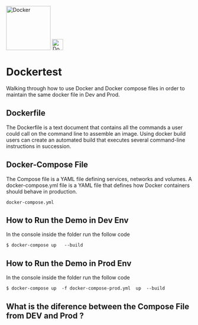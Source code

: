 <img src="https://cdn.worldvectorlogo.com/logos/docker-1.svg" alt="Docker" width="120">   <img src="https://cdn.worldvectorlogo.com/logos/html5-2.svg" alt="Docker" width="30">

# Dockertest
Walking through how to use Docker and Docker compose files in order to maintain the same docker file in Dev and Prod.

## Dockerfile
The Dockerfile is a text document that contains all the commands a user could call on the command line to assemble an image.
Using docker build users can create an automated build that executes several command-line instructions in succession.

## Docker-Compose File
The Compose file is a YAML file defining services, networks and volumes.
A docker-compose.yml file is a YAML file that defines how Docker containers should behave in production.

    docker-compose.yml

## How to Run the Demo in Dev Env
In the console inside the folder run the follow code

```console
$ docker-compose up   --build
```

## How to Run the Demo in Prod  Env
In the console inside the folder run the follow code

```console
$ docker-compose up  -f docker-compose-prod.yml  up  --build
```

## What is the diference between the Compose File from DEV and Prod ?

